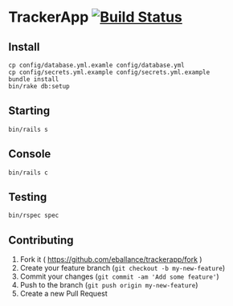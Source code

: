 # TrackerApp [![Build Status](https://travis-ci.org/eballance/trackerapp.svg?branch=master)](https://travis-ci.org/eballance/trackerapp)

## Install

```
cp config/database.yml.examle config/database.yml
cp config/secrets.yml.example config/secrets.yml.example
bundle install
bin/rake db:setup
```

## Starting

```
bin/rails s
```

## Console

```
bin/rails c
```

## Testing
```
bin/rspec spec
```

## Contributing

1. Fork it ( https://github.com/eballance/trackerapp/fork )
2. Create your feature branch (`git checkout -b my-new-feature`)
3. Commit your changes (`git commit -am 'Add some feature'`)
4. Push to the branch (`git push origin my-new-feature`)
5. Create a new Pull Request
